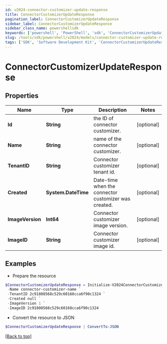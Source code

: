 ```yaml
---
id: v2024-connector-customizer-update-response
title: ConnectorCustomizerUpdateResponse
pagination_label: ConnectorCustomizerUpdateResponse
sidebar_label: ConnectorCustomizerUpdateResponse
sidebar_class_name: powershellsdk
keywords: ['powershell', 'PowerShell', 'sdk', 'ConnectorCustomizerUpdateResponse', 'V2024ConnectorCustomizerUpdateResponse'] 
slug: /tools/sdk/powershell/v2024/models/connector-customizer-update-response
tags: ['SDK', 'Software Development Kit', 'ConnectorCustomizerUpdateResponse', 'V2024ConnectorCustomizerUpdateResponse']
---
```



# ConnectorCustomizerUpdateResponse

## Properties

Name | Type | Description | Notes
------------ | ------------- | ------------- | -------------
**Id** | **String** | the ID of connector customizer. | [optional] 
**Name** | **String** | name of the connector customizer. | [optional] 
**TenantID** | **String** | Connector customizer tenant id. | [optional] 
**Created** | **System.DateTime** | Date-time when the connector customizer was created. | [optional] 
**ImageVersion** | **Int64** | Connector customizer image version. | [optional] 
**ImageID** | **String** | Connector customizer image id. | [optional] 

## Examples

- Prepare the resource
```powershell
$ConnectorCustomizerUpdateResponse = Initialize-V2024ConnectorCustomizerUpdateResponse  -Id b07dc46a-1498-4de8-bfbb-259a68e70c8a `
 -Name connector-customizer-name `
 -TenantID 2c91808568c529c60168cca6f90c1324 `
 -Created null `
 -ImageVersion 1 `
 -ImageID 2c91808568c529c60168cca6f90c1324
```

- Convert the resource to JSON
```powershell
$ConnectorCustomizerUpdateResponse | ConvertTo-JSON
```


[[Back to top]](#) 

